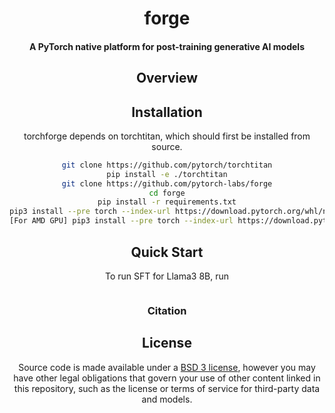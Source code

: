 <div align="center">

# forge

#### A PyTorch native platform for post-training generative AI models

## Overview

## Installation

torchforge depends on torchtitan, which should first be installed from source.

```bash
git clone https://github.com/pytorch/torchtitan
pip install -e ./torchtitan
git clone https://github.com/pytorch-labs/forge
cd forge
pip install -r requirements.txt
pip3 install --pre torch --index-url https://download.pytorch.org/whl/nightly/cu126 --force-reinstall
[For AMD GPU] pip3 install --pre torch --index-url https://download.pytorch.org/whl/nightly/rocm6.3 --force-reinstall
```

## Quick Start

To run SFT for Llama3 8B, run

```bash

```

### Citation

## License

Source code is made available under a [BSD 3 license](./LICENSE), however you may have other legal obligations that govern your use of other content linked in this repository, such as the license or terms of service for third-party data and models.
